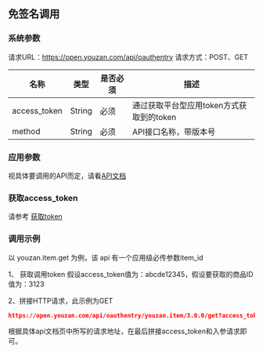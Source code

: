 ## 免签名调用

### 系统参数
请求URL：https://open.youzan.com/api/oauthentry
请求方式：POST、GET

| 名称           | 类型     | 是否必须 | 描述                             |
| ------------ | ------ | ---- | ------------------------------ |
| access_token | String | 必须   | 通过获取平台型应用token方式获取到的token |
| method       | String | 必须   | API接口名称，带版本号                       |
### 应用参数
视具体要调用的API而定，请看[API文档](http://www.youzanyun.com/apilist)

### 获取access_token
请参考 [获取token](https://www.youzanyun.com/docs/guide/common/716)

### 调用示例
以 youzan.item.get 为例，该 api 有一个应用级必传参数item_id

1、 获取调用token
假设access_token值为：abcde12345，假设要获取的商品ID值为：3123

2、拼接HTTP请求，此示例为GET
``` json
https://open.youzan.com/api/oauthentry/youzan.item/3.0.0/get?access_token=abcde12345&num_iid=3123
```
根据具体api文档页中所写的请求地址，在最后拼接access_token和入参请求即可。
